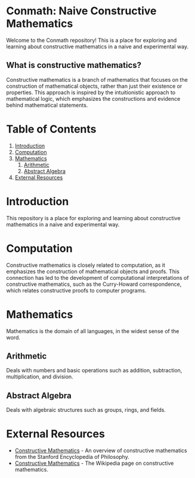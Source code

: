 # Conmath: Naive Constructive Mathematics

Welcome to the Conmath repository! This is a place for exploring and learning about constructive mathematics in a naive 
and experimental way.

## What is constructive mathematics?

Constructive mathematics is a branch of mathematics that focuses on the construction of mathematical objects, rather 
than just their existence or properties. This approach is inspired by the intuitionistic approach to mathematical logic, 
which emphasizes the constructions and evidence behind mathematical statements.

# Table of Contents
1. [Introduction](#introduction)
2. [Computation](#computation)
3. [Mathematics](#mathematics)
    1. [Arithmetic](#arithmetic)
    2. [Abstract Algebra](#abstract-algebra)
3. [External Resources](#external-resources)

# Introduction

This repository is a place for exploring and learning about constructive mathematics in a naive and experimental way.

# Computation

Constructive mathematics is closely related to computation, as it emphasizes the construction of mathematical objects and proofs. This connection has led to the development of computational interpretations of constructive mathematics, such as the Curry-Howard correspondence, which relates constructive proofs to computer programs.

# Mathematics
Mathematics is the domain of all languages, in the widest sense of the word.

## Arithmetic
Deals with numbers and basic operations such as addition, subtraction, multiplication, and division.

## Abstract Algebra
Deals with algebraic structures such as groups, rings, and fields.

# External Resources

- [Constructive Mathematics](https://plato.stanford.edu/entries/mathematics-constructive/) - An overview of constructive mathematics from the Stanford Encyclopedia of Philosophy.
- [Constructive Mathematics](https://en.wikipedia.org/wiki/Constructive_mathematics) - The Wikipedia page on constructive mathematics.
